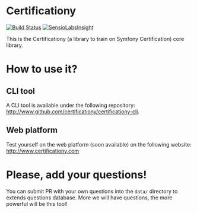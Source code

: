Certificationy
==============

[![Build Status](https://secure.travis-ci.org/certificationy/certificationy.png?branch=master)](http://travis-ci.org/certificationy/certificationy)
[![SensioLabsInsight](https://insight.sensiolabs.com/projects/cd3b6bc1-632e-491a-abfc-43edc390e1cc/mini.png)](https://insight.sensiolabs.com/projects/cd3b6bc1-632e-491a-abfc-43edc390e1cc)

This is the Certificationy (a library to train on Symfony Certification) core library.

# How to use it?

CLI tool
--------

A CLI tool is available under the following repository: http://www.github.com/certificationy/certificationy-cli.

Web platform
------------

Test yourself on the web platform (soon available) on the following website: http://www.certificationy.com

# Please, add your questions!

You can submit PR with your own questions into the `data/` directory to extends questions database.
More we will have questions, the more powerful will be this tool!
